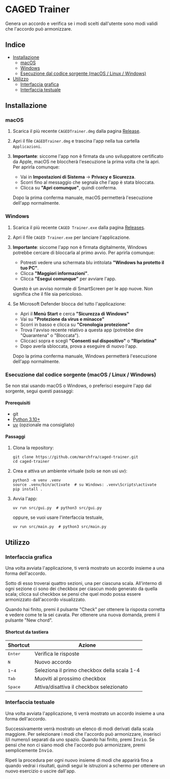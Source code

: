 # CAGED Trainer

Genera un accordo e verifica se i modi scelti dall'utente sono modi validi che l'accordo può armonizzare.

## Indice

- [Installazione](#installazione)
    - [macOS](#macos)
    - [Windows](#windows)
    - [Esecuzione dal codice sorgente (macOS / Linux / Windows)](#esecuzione-dal-codice-sorgente-macos--linux--windows)
- [Utilizzo](#utilizzo)
    - [Interfaccia grafica](#interfaccia-grafica)
    - [Interfaccia testuale](#interfaccia-testuale)

## Installazione

### macOS

1. Scarica il più recente `CAGEDTrainer.dmg` dalla pagina [Release](https://github.com/marchfra/caged-trainer/releases).
2. Apri il file `CAGEDTrainer.dmg` e trascina l'app nella tua cartella `Applicazioni`.
3. **Importante**: siccome l'app non è firmata da uno sviluppatore certificato da Apple, macOS ne bloccherà l'esecuzione la prima volta che la apri.
    Per aprirla comunque:
    - Vai in **Impostazioni di Sistema** &rarr; **Privacy e Sicurezza**.
    - Scorri fino al messaggio che segnala che l'app è stata bloccata.
    - Clicca su **"Apri comunque"**, quindi conferma.

    Dopo la prima conferma manuale, macOS permetterà l'esecuzione dell'app normalmente.

### Windows

1. Scarica il più recente `CAGED Trainer.exe` dalla pagina [Releases](https://github.com/marchfra/caged-trainer/releases).
2. Apri il file `CAGED Trainer.exe` per lanciare l'applicazione.
3. **Importante**: siccome l'app non è firmata digitalmente, Windows potrebbe cercare di bloccarla al primo avvio.
    Per aprirla comunque:

    - Potresti vedere una schermata blu intitolata **"Windows ha protetto il tuo PC"**.
    - Clicca **"Maggiori informazioni"**.
    - Clicca **"Esegui comunque"** per avviare l'app.

    Questo è un avviso normale di SmartScreen per le app nuove. Non significa che il file sia pericoloso.

4. Se Microsoft Defender blocca del tutto l'applicazione:

    - Apri il **Menù Start** e cerca **"Sicurezza di Windows"**
    - Vai su **"Protezione da virus e minacce"**
    - Scorri in basso e clicca su **"Cronologia protezione"**
    - Trova l'avviso recente relativo a questa app (potrebbe dire "Quarantena" o "Bloccata").
    - Cliccaci sopra e scegli **"Consenti sul dispositivo"** o **"Ripristina"**
    - Dopo averla sbloccata, prova a eseguire di nuovo l'app.

    Dopo la prima conferma manuale, Windows permetterà l'esecuzione dell'app normalmente.

### Esecuzione dal codice sorgente (macOS / Linux / Windows)

Se non stai usando macOS o Windows, o preferisci eseguire l'app dal sorgente, segui questi passaggi:

#### Prerequisiti

- git
- [Python 3.10+](https://www.python.org/downloads/)
- [uv](https://github.com/astral-sh/uv) (opzionale ma consigliato)

#### Passaggi

1. Clona la repository:

   ```shell
   git clone https://github.com/marchfra/caged-trainer.git
   cd caged-trainer
   ```

2. Crea e attiva un ambiente virtuale (solo se non usi uv):

   ```shell
   python3 -m venv .venv
   source .venv/bin/activate  # su Windows: .venv\Scripts\activate
   pip install .
   ```

3. Avvia l'app:

    ```shell
    uv run src/gui.py  # python3 src/gui.py
    ```

    oppure, se vuoi usare l'interfaccia testuale,

    ```shell
    uv run src/main.py  # python3 src/main.py
    ```

## Utilizzo

### Interfaccia grafica

Una volta avviata l'applicazione, ti verrà mostrato un accordo insieme a una forma dell'accordo.

Sotto di esso troverai quattro sezioni, una per ciascuna scala. All'interno di ogni sezione ci sono dei checkbox per ciascun modo generato da quella scala; clicca sul checkbox se pensi che quel modo possa essere armonizzato dall'accordo visualizzato.

Quando hai finito, premi il pulsante "Check" per ottenere la risposta corretta e vedere come te la sei cavata. Per ottenere una nuova domanda, premi il pulsante "New chord".

#### Shortcut da tastiera

| Shortcut                  | Azione                                      |
|---------------------------|---------------------------------------------|
| <kbd>Enter</kbd>          | Verifica le risposte                        |
| <kbd>N</kbd>              | Nuovo accordo                               |
| <kbd>1</kbd>-<kbd>4</kbd> | Seleziona il primo checkbox della scala 1-4 |
| <kbd>Tab</kbd>            | Muoviti al prossimo checkbox                |
| <kbd>Space</kbd>          | Attiva/disattiva il checkbox selezionato    |

### Interfaccia testuale

Una volta avviata l'applicazione, ti verrà mostrato un accordo insieme a una forma dell'accordo.

Successivamente verrà mostrato un elenco di modi derivati dalla scala maggiore. Per selezionare i modi che l'accordo può armonizzare, inserisci il/i numero/i separati da uno spazio. Quando hai finito, premi <kbd>Invio</kbd>. Se pensi che non ci siano modi che l'accordo può armonizzare, premi semplicemente <kbd>Invio</kbd>.

Ripeti la procedura per ogni nuovo insieme di modi che apparirà fino a quando vedrai i risultati, quindi segui le istruzioni a schermo per ottenere un nuovo esercizio o uscire dall'app.
